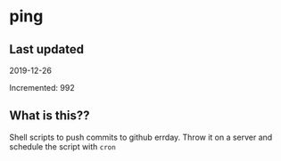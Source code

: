 # ping

## Last updated
2019-12-26

Incremented: 992

## What is this??
Shell scripts to push commits to github errday. Throw it on a server and schedule the script with `cron`
